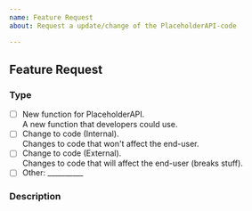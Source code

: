 ```yaml
---
name: Feature Request
about: Request a update/change of the PlaceholderAPI-code

---
```


<!--
  ### Please read ###
  Before suggesting any new features, make sure that it wasn't suggested before and that no open issue with it exists already.

  If possible would we suggest to create a Pull request instead.
  When doing so, make sure to follow our Contributing Guidelines: https://github.com/PlaceholderAPI/PlaceholderAPI/blob/master/.github/CONTRIBUTING.md
-->

## Feature Request

### Type
<!-- What kind of request is this? (Multiple selections possible) -->
<!-- To select an option change the [ ] to [x] -->

- [ ] New function for PlaceholderAPI.  
A new function that developers could use.
- [ ] Change to code (Internal).  
Changes to code that won't affect the end-user.
- [ ] Change to code (External).  
Changes to code that will affect the end-user (breaks stuff).
- [ ] Other: __________ <!-- Use this if none of the above matches your request -->

### Description
<!-- Describe what this suggested change should do and why it would be useful -->
<!-- When possible, add some code-examples to better illustrate the change -->
